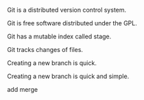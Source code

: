 Git is a distributed version control system.

Git is free software distributed under the GPL.

Git has a mutable index called stage.

Git tracks changes of files.

Creating a new branch is quick.

Creating a new branch is quick and simple.

add merge

